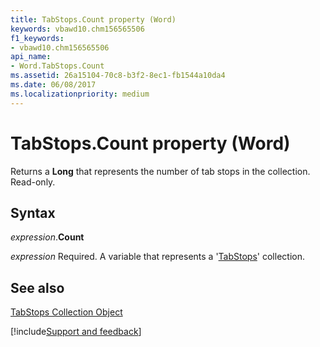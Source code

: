 ```yaml
---
title: TabStops.Count property (Word)
keywords: vbawd10.chm156565506
f1_keywords:
- vbawd10.chm156565506
api_name:
- Word.TabStops.Count
ms.assetid: 26a15104-70c8-b3f2-8ec1-fb1544a10da4
ms.date: 06/08/2017
ms.localizationpriority: medium
---
```



# TabStops.Count property (Word)

Returns a **Long** that represents the number of tab stops in the collection. Read-only.


## Syntax

_expression_.**Count**

_expression_ Required. A variable that represents a '[TabStops](Word.tabstops.md)' collection.


## See also


[TabStops Collection Object](Word.tabstops.md)

[!include[Support and feedback](~/includes/feedback-boilerplate.md)]